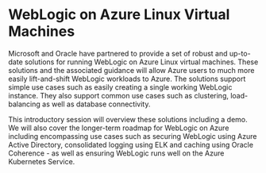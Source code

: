 # WebLogic on Azure Linux Virtual Machines

Microsoft and Oracle have partnered to provide a set of robust and up-to-date solutions for running WebLogic on Azure Linux virtual machines. These solutions and the associated guidance will allow Azure users to much more easily lift-and-shift WebLogic workloads to Azure. The solutions support simple use cases such as easily creating a single working WebLogic instance. They also support common use cases such as clustering, load-balancing as well as database connectivity.

This introductory session will overview these solutions including a demo. We will also cover the longer-term roadmap for WebLogic on Azure including encompassing use cases such as securing WebLogic using Azure Active Directory, consolidated logging using ELK and caching using Oracle Coherence - as well as ensuring WebLogic runs well on the Azure Kubernetes Service.
